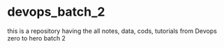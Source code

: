 # devops_batch_2
this is a repository having the all notes, data, cods,  tutorials from  Devops zero to hero batch 2
